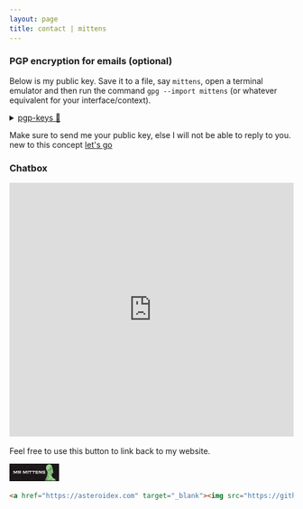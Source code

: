 ```yaml
---
layout: page
title: contact | mittens
---
```


### PGP encryption for emails (optional)

Below is my public key. Save it to a file, say `mittens`, open a terminal emulator and then run the command `gpg --import mittens` (or whatever equivalent for your interface/context).

<details>
  <summary>
    <a href="mailto:mittens28.req3f@aleeas.com">pgp-keys 🔑</a>
    
  </summary>
  <pre>
   -----BEGIN PGP PUBLIC KEY BLOCK-----

mQINBGVZB3MBEADO2gKyKvfhKpohyCokoVjeWgIT+S33CrRKoy9UfnJhR9SNO4RK
x397Y3ZyNCk3OhZdcvNxrJblrN90lAyzqgrMETuNK+EtrA3sJLzhEFTK9mk8ZQuM
/SRleYtrEqbEmHXgONH07MK7aq96C5aW8QOTXb5ZuPbhI1ceqemzeF9hj3NMEj08
y4luoHXsN8Y4sLHugIAjJfNE4luPJwKLIvA82X1VMBoz4Mu6qHKxRuGH0E6hLEwt
Hmh8gTdw7YhKC7/q8/Fdy0Yz5dy8WOITLbH3EvARmoK8Bqsem4tQjkjfmqvUcIns
12Ti5L5IJ01xlWe25v1oXgi0KbjifpkjtL/OqFqwB5wdbArMgjHVVFU3GcN8O52y
o4Xugx3buFvfLtbi3SDydb/AjFrtL9fNPceL9l+iKIEpZlUHBwUHtUZjrAPrm4dq
jNf819JXF/X69t9BeAJttfyjVbsGGeq8YoviWP4dflj2n/rrwx2Q5wSB7X0+26ge
zGRde6uhdba/RClmbHSeXc3/XFLicNlvzdNnQSV16dePtzIUNzoNIHmtqd4qkj5N
ec80xEkyYsIm7Nmk6IivAbQo6E5riQ6D5ZlFYGli9QeV7MtmhkIyWCG7T/v7ihD0
yXQCeLEi+lCDTZaMBgWtvN/YMCQHaj1m29loYL97aIaEmTzqwQM/XfbVswARAQAB
tDNtci1taXR0ZW5zIChsb2NhbCBrZXlzKSA8cGVnYXN1czE0NkBwcm90b25tYWls
LmNvbT6JAlQEEwEKAD4WIQRDWMYx8RgLDri8y1mH49fAXCyhHQUCZVkHcwIbAwUJ
A8JnAAULCQgHAgYVCgkICwIEFgIDAQIeAQIXgAAKCRCH49fAXCyhHR+ND/0TJukB
wW7w6xBzE7m/d9nHyCc4Hg6npuuU/t3ZpbcVVN4GkLQEsJaIFg+H5H+lGEprdJCx
veD5Ha65xw76Kj+E7JewHT5CgdeRENtamzQoZhFWQ/EzaKW6IkwplLNGMbI/pk9f
dKtJ8xnQ/QOoHGXFfxNP3KJ+EgA/Q3zP1OXyE8FbnXHcQAq00QPz6Ux4BxyS+ilT
h5CZX/7JWu2uqI5zgNIpsC34QxhuHRu0aRPysXkdvptxvBKKDR4mI8i4Mqr0hIyK
nwHlqRdXuTs3lPYvbBaTwjRq2gZYbi/ljJegYufZ63fUFexKvY7tGXXW5tVMHRgN
1yUU+ZBbmofCgpcWb7cnsaBk7Ad1SKD5qXyop6fGpZRWThiFJo8bJ9V2uyjNoe+J
Ddsi4Ztis0IPs8PL4aC13/DdTNEZ+BC3KhhL2uElMPRwlkxdsrNHhQ2cqBV0Zwmq
M8yrshOG1l50xwbva7UsIRWsfqKTFW8FaM9tf1qXMUlenA8g6LW7w0XQIMuzbFEU
kIAw6UNkMF5eKaMS90SayIkOh3+8Q7+qObTMY+LFw0Fiq0fRhqtZ7CcyWFrUL3Dd
XuibdNdR1yq79rDnfIl8gpzeyHitkzF1Q00RoBBdfspf6c22Z/6sn2lVo+AGYbBN
iYO1Zj7hwswSEr7UBeSBaLrZaKV1sMaUArE4ebkCDQRlWQdzARAAmfCTaP4908H/
YrjyjIAoLTSMKcw/Z3sQkb4VbWxaYpfb+C1Q3m4uzMcOtEPESxYAITXj6ycnwC6R
P9iSGX0JLjNN5aKOHlJmB3oc5L9Zf9q+x6eMBAwBtSJv39PGtafvjszu0kY6FRy8
TiQgWjRlGYwrTh/v3gOMDMOmMCp0ROSfZbihn2ezp7eH+r0yiRHN3MNhQWB70RKv
DIgBmB965tvhfgJ7a7myD9tYSt4l9fSJKQsvTIrffv4D2lB9NWyQLmYazBnraK0F
PDiApKtwBD3cM7Uhn1pBUL3p1zAVYvMxs2hVjXAN3jczdUwz+GnR9XAevmxNbt9V
5UZ/pAoxV/rhI2WPJNfTDnTPn2aDXB11FYfGwrcGok/Cf/9QJCCtNYEXszu0PTVJ
pcuDpYnhCiVh7Hi1aU/QR8YheTfvQ2yLy3u8q+fNd2dCF3sSOAtqWDqRHsoBIevC
vZiXkVA33+Wgbnk/Zk36wprTq9SEz4FIW2pRN8Ocyvp8QiLlQlJQitLJf4WWxPX+
Pz+2P8AG2zgbp4Ugpp0CEG5AoID66FeIrvGP9/TFODDfMSEwQeCLP9bWKE1YPTV8
JFwKgs//iIwpAbkz3Vxvwb/9/bG7KsJOgjcLsOX8V9sy+t7mxlvJyqVEC619ZCYZ
4OXJr9kfqqrDEGI6ksVqGgIfjKP/V3MAEQEAAYkCPAQYAQoAJhYhBENYxjHxGAsO
uLzLWYfj18BcLKEdBQJlWQdzAhsMBQkDwmcAAAoJEIfj18BcLKEdxWEP/Ar7AruO
YelD7Azl1+nKDXiH5kl6Rezr7On9FoXMxC6KXfyzQiO6nzXYppQcoDeWB0vJCJtI
WtiIFOyQvKnxqrl6TCUCeLmXVhtaKcgPRanGfXDsHC2egD2ANTLeG++NrhrJ7Fpe
9KmAP7PME+Clq/pmSixDzCToNJ/n4J6NbFwGE7D0F6+HSa/RLtAQ8cxkk6LYPOt/
R6Jf/a8XG5gfuyqasx3dThQQxwF5fF4YfzsDuVCw5qeqqoFEvMYvoAfcBP3gYxK8
pylHZy5ZMmGqrIxkhHq5J9vbnM9ZiDJUPRd/QaoB4hfJgNFZgtWWHZSvwCzSTBMa
eLagT3Gu5Z79q66VIpweP1NYUQUNnWWDxNBCrSDl+6Oq7BY2ZYcKS4mA+oGYfEqj
pACfwiz9zltTShOIfUJ1F49HaJAaQ6d2QcnlneDr5H4QjJELlGXAzbxgjrvlH9xk
nR23L89KSa9YsBSOJ11Ef3y1SMxJesMyQrr66w8Q25enqJJoQf+hQvffB7MCYBgP
jhuvPkdT5KsTTsPesjhpX6DAFVU+H6GyMzpa6+4AhcLfuun4Jc/bwj3oMtYqd2M4
2rfdO2he1IuPGnb+6sPUJxHIajJ+t3Tf0Vy5Nx/uCAW7kTPKVmT8zgDz/MNaA8fh
Pdy+vqnk3vIXfvnRGzP4FY9QJhHYoa+T2pS4
=s1Ep
-----END PGP PUBLIC KEY BLOCK-----
  </pre>
</details>


Make sure to send me your public key, else I will not be able to reply to you. new to this concept [let's go](https://emailselfdefense.fsf.org/en)


### Chatbox  

<div id="chatbox">
<iframe src="https://www5.cbox.ws/box/?boxid=947680&boxtag=hANKtC" width="100%" height="450" allowtransparency="yes" allow="autoplay" frameborder="0" marginheight="0" marginwidth="0" scrolling="auto"></iframe>	
</div>	



Feel free to use this button to link back to my website.

[![Web Button](https://github.com/Mr-Mittens/mr-mittens.github.io/blob/main/assets/img/webring/mm-1.gif)](https://asteroidex.com)

```html
<a href="https://asteroidex.com" target="_blank"><img src="https://github.com/Mr-Mittens/mr-mittens.github.io/blob/main/assets/img/webring/mm-1.gif" width="88" height="31"></a>
```





